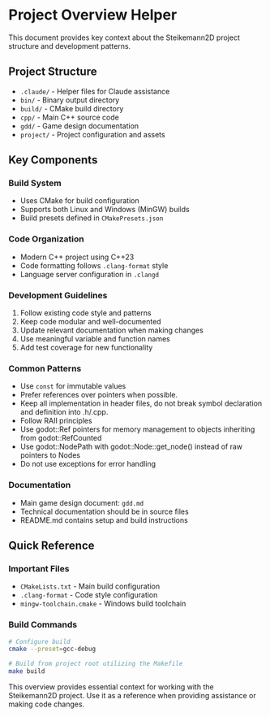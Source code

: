 # Project Overview Helper

This document provides key context about the Steikemann2D project structure and development patterns.

## Project Structure

- `.claude/` - Helper files for Claude assistance
- `bin/` - Binary output directory
- `build/` - CMake build directory
- `cpp/` - Main C++ source code
- `gdd/` - Game design documentation
- `project/` - Project configuration and assets

## Key Components

### Build System
- Uses CMake for build configuration
- Supports both Linux and Windows (MinGW) builds
- Build presets defined in `CMakePresets.json`

### Code Organization
- Modern C++ project using C++23
- Code formatting follows `.clang-format` style
- Language server configuration in `.clangd`

### Development Guidelines

1. Follow existing code style and patterns
2. Keep code modular and well-documented
3. Update relevant documentation when making changes
4. Use meaningful variable and function names
5. Add test coverage for new functionality

### Common Patterns

- Use `const` for immutable values
- Prefer references over pointers when possible.
- Keep all implementation in header files, do not break symbol declaration and definition into .h/.cpp.
- Follow RAII principles
- Use godot::Ref pointers for memory management to objects inheriting from godot::RefCounted
- Use godot::NodePath with godot::Node::get_node(<nodepath>) instead of raw pointers to Nodes
- Do not use exceptions for error handling

### Documentation

- Main game design document: `gdd.md`
- Technical documentation should be in source files
- README.md contains setup and build instructions

## Quick Reference

### Important Files
- `CMakeLists.txt` - Main build configuration
- `.clang-format` - Code style configuration
- `mingw-toolchain.cmake` - Windows build toolchain

### Build Commands
```bash
# Configure build
cmake --preset=gcc-debug

# Build from project root utilizing the Makefile
make build
```

This overview provides essential context for working with the Steikemann2D project. Use it as a reference when providing assistance or making code changes.
